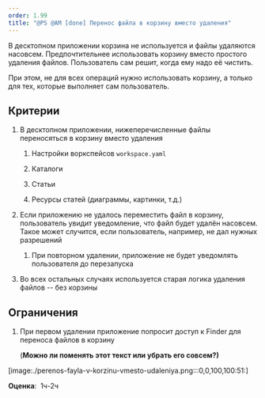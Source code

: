 ```yaml
---
order: 1.99
title: "@PS @AM [done] Перенос файла в корзину вместо удаления"
---
```


В десктопном приложении корзина не используется и файлы удаляются насовсем. Предпочтительнее использовать корзину вместо простого удаления файлов. Пользователь сам решит, когда ему надо её чистить.

При этом, не для всех операций нужно использовать корзину, а только для тех, которые выполняет сам пользователь.

## Критерии

1. В десктопном приложении, нижеперечисленные файлы переносяться в корзину вместо удаления

   1. Настройки воркспейсов `workspace.yaml`

   2. Каталоги

   3. Статьи

   4. Ресурсы статей (диаграммы, картинки, т.д.)

2. Если приложению не удалось переместить файл в корзину, пользователь увидит уведомление, что файл будет удалён насовсем. Такое может случится, если пользователь, например, не дал нужных разрешений

   1. При повторном удалении, приложение не будет уведомлять пользователя до перезапуска

3. Во всех остальных случаях используется старая логика удаления файлов -- без корзины

## Ограничения

1. При первом удалении приложение попросит доступ к Finder для переноса файлов в корзину

   (**Можно ли поменять этот текст или убрать его совсем?)**

[image:./perenos-fayla-v-korzinu-vmesto-udaleniya.png:::0,0,100,100:51:]



**Оценка**:  1ч-2ч